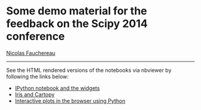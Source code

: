 # Some demo material for the feedback on the Scipy 2014 conference

[Nicolas Fauchereau](mailto:nicolas.fauchereau@gmail.com)

---

See the HTML rendered versions of the notebooks via nbviewer by following the links below:

+ [IPython notebook and the widgets](http://nbviewer.ipython.org/github/nicolasfauchereau/scipy2014/blob/master/IPython_widgets.ipynb)
+ [Iris and Cartopy](http://nbviewer.ipython.org/github/nicolasfauchereau/scipy2014/blob/master/iris_cartopy.ipynb)
+ [Interactive plots in the browser using Python](http://nbviewer.ipython.org/github/nicolasfauchereau/scipy2014/blob/master/Interactive_plots.ipynb)
